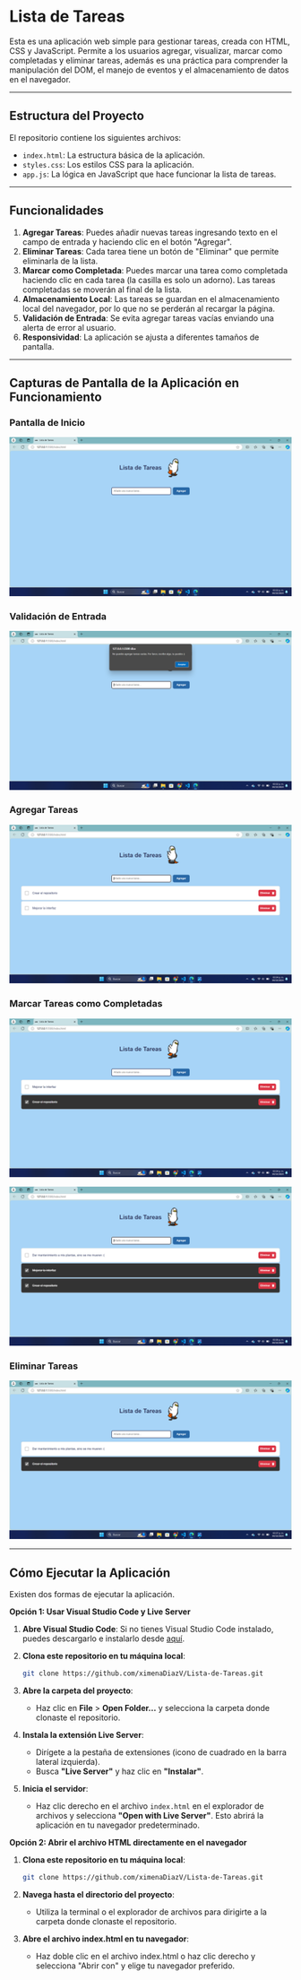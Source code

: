 # Lista de Tareas

Esta es una aplicación web simple para gestionar tareas, creada con HTML, CSS y JavaScript. Permite a los usuarios agregar, visualizar, marcar como completadas y eliminar tareas, además es una práctica para comprender la manipulación del DOM, el manejo de eventos y el almacenamiento de datos en el navegador.

---

## Estructura del Proyecto

El repositorio contiene los siguientes archivos:

- `index.html`: La estructura básica de la aplicación.
- `styles.css`: Los estilos CSS para la aplicación.
- `app.js`: La lógica en JavaScript que hace funcionar la lista de tareas.

---

## Funcionalidades

1. **Agregar Tareas**: Puedes añadir nuevas tareas ingresando texto en el campo de entrada y haciendo clic en el botón "Agregar".
2. **Eliminar Tareas**: Cada tarea tiene un botón de "Eliminar" que permite eliminarla de la lista.
3. **Marcar como Completada**: Puedes marcar una tarea como completada haciendo clic en cada tarea (la casilla es solo un adorno). Las tareas completadas se moverán al final de la lista.
4. **Almacenamiento Local**: Las tareas se guardan en el almacenamiento local del navegador, por lo que no se perderán al recargar la página.
5. **Validación de Entrada**: Se evita agregar tareas vacías enviando una alerta de error al usuario.
6. **Responsividad**: La aplicación se ajusta a diferentes tamaños de pantalla.

---

## Capturas de Pantalla de la Aplicación en Funcionamiento

### Pantalla de Inicio
![Pantalla de Inicio](assets/img/inicio.png)

### Validación de Entrada
![Validación de Entrada](assets/img/validacion.png)

### Agregar Tareas
![Agregar Tareas](assets/img/agregar_tareas.png)

### Marcar Tareas como Completadas
![Marcar Completada](assets/img/marcar_completada.png)

![Marcar Completada (Otra Tarea)](assets/img/marcar_completada2.png)

### Eliminar Tareas
![Eliminar Tarea](assets/img/eliminar.png)

---

## Cómo Ejecutar la Aplicación

Existen dos formas de ejecutar la aplicación.

**Opción 1: Usar Visual Studio Code y Live Server**

1. **Abre Visual Studio Code**:
   Si no tienes Visual Studio Code instalado, puedes descargarlo e instalarlo desde [aquí](https://code.visualstudio.com/).

2. **Clona este repositorio en tu máquina local**:
   ```bash
   git clone https://github.com/ximenaDiazV/Lista-de-Tareas.git

3. **Abre la carpeta del proyecto**:
   - Haz clic en **File** > **Open Folder...** y selecciona la carpeta donde clonaste el repositorio.

4. **Instala la extensión Live Server**:
   - Dirígete a la pestaña de extensiones (icono de cuadrado en la barra lateral izquierda).
   - Busca **"Live Server"** y haz clic en **"Instalar"**.

5. **Inicia el servidor**:
   - Haz clic derecho en el archivo `index.html` en el explorador de archivos y selecciona **"Open with Live Server"**. Esto abrirá la aplicación en tu navegador predeterminado.



**Opción 2: Abrir el archivo HTML directamente en el navegador**

1. **Clona este repositorio en tu máquina local**:
   ```bash
   git clone https://github.com/ximenaDiazV/Lista-de-Tareas.git

2. **Navega hasta el directorio del proyecto**:
    - Utiliza la terminal o el explorador de archivos para dirigirte a la carpeta donde clonaste el repositorio.

3. **Abre el archivo index.html en tu navegador**:
    - Haz doble clic en el archivo index.html o haz clic derecho y selecciona "Abrir con" y elige tu navegador preferido.
